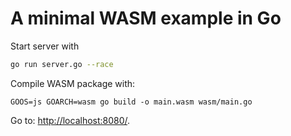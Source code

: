 # A minimal WASM example in Go

Start server with
```bash
go run server.go --race
```

Compile WASM package with:
```
GOOS=js GOARCH=wasm go build -o main.wasm wasm/main.go
```

Go to: [http://localhost:8080/](http://localhost:8080/).
